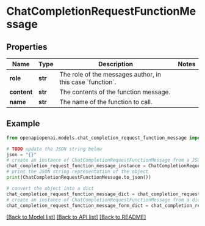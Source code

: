 # ChatCompletionRequestFunctionMessage


## Properties

Name | Type | Description | Notes
------------ | ------------- | ------------- | -------------
**role** | **str** | The role of the messages author, in this case &#x60;function&#x60;. | 
**content** | **str** | The contents of the function message. | 
**name** | **str** | The name of the function to call. | 

## Example

```python
from openapiopenai.models.chat_completion_request_function_message import ChatCompletionRequestFunctionMessage

# TODO update the JSON string below
json = "{}"
# create an instance of ChatCompletionRequestFunctionMessage from a JSON string
chat_completion_request_function_message_instance = ChatCompletionRequestFunctionMessage.from_json(json)
# print the JSON string representation of the object
print(ChatCompletionRequestFunctionMessage.to_json())

# convert the object into a dict
chat_completion_request_function_message_dict = chat_completion_request_function_message_instance.to_dict()
# create an instance of ChatCompletionRequestFunctionMessage from a dict
chat_completion_request_function_message_form_dict = chat_completion_request_function_message.from_dict(chat_completion_request_function_message_dict)
```
[[Back to Model list]](../README.md#documentation-for-models) [[Back to API list]](../README.md#documentation-for-api-endpoints) [[Back to README]](../README.md)


